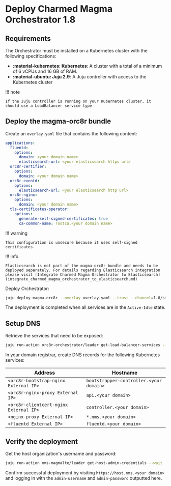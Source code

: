 # Deploy Charmed Magma Orchestrator 1.8

## Requirements

The Orchestrator must be installed on a Kubernetes cluster with the following specifications:

- **:material-kubernetes: Kubernetes**: A cluster with a total of a minimum of 6 vCPUs and 16 GB of RAM.
- **:material-ubuntu: Juju 2.9**: A Juju controller with access to the Kubernetes cluster

!!! note

    If the Juju controller is running on your Kubernetes cluster, it should use a LoadBalancer service type

## Deploy the magma-orc8r bundle

Create an `overlay.yaml` file that contains the following content:

```yaml title="overlay.yaml"
applications:
  fluentd:
    options:
      domain: <your domain name>
      elasticsearch-url: <your elasticsearch https url>
  orc8r-certifier:
    options:
      domain: <your domain name>
  orc8r-eventd:
    options:
      elasticsearch-url: <your elasticsearch http url>
  orc8r-nginx:
    options:
      domain: <your domain name>
  tls-certificates-operator:
    options:
      generate-self-signed-certificates: true
      ca-common-name: rootca.<your domain name>
```

!!! warning

    This configuration is unsecure because it uses self-signed certificates.

!!! info
    
    Elasticsearch is not part of the magma-orc8r bundle and needs to be deployed separately. For details regarding Elasticsearch integration please visit [Integrate Charmed Magma Orchestrator to Elasticsearch](integrate_charmed_magma_orchestrator_to_elasticsearch.md)

Deploy Orchestrator:

```bash
juju deploy magma-orc8r --overlay overlay.yaml --trust --channel=1.8/stable
```

The deployment is completed when all services are in the `Active-Idle` state.

## Setup DNS

Retrieve the services that need to be exposed:

```bash
juju run-action orc8r-orchestrator/leader get-load-balancer-services --wait
```

In your domain registrar, create DNS records for the following Kubernetes services:

| Address                                | Hostname                                | 
|----------------------------------------|-----------------------------------------|
| `<orc8r-bootstrap-nginx External IP>`  | `bootstrapper-controller.<your domain>` | 
| `<orc8r-nginx-proxy External IP>`      | `api.<your domain>`                     | 
| `<orc8r-clientcert-nginx External IP>` | `controller.<your domain>`              | 
| `<nginx-proxy External IP>`            | `*.nms.<your domain>`                   | 
| `<fluentd External IP>`                | `fluentd.<your domain>`                 | 

## Verify the deployment

Get the host organization's username and password:

```bash
juju run-action nms-magmalte/leader get-host-admin-credentials --wait
```

Confirm successful deployment by visiting `https://host.nms.<your domain>` and logging in with the `admin-username` and `admin-password` outputted here.
